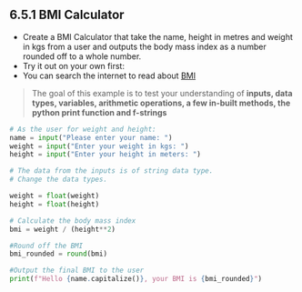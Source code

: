 ## 6.5.1 BMI Calculator
- Create a BMI Calculator that take the name, height in metres and weight in kgs from a user and outputs the body mass index as a number rounded off to a whole number.
- Try it out on your own first: 
- You can search the internet to read about [BMI](https://www.cdc.gov/healthyweight/assessing/bmi/childrens_BMI/childrens_BMI_formula.html)

>The goal of this example is to test your understanding of **inputs, data types, variables, arithmetic operations, a few in-built methods, the python print function and f-strings**

```python
# As the user for weight and height:
name = input("Please enter your name: ")
weight = input("Enter your weight in kgs: ")
height = input("Enter your height in meters: ")

# The data from the inputs is of string data type.
# Change the data types.

weight = float(weight)
height = float(height)

# Calculate the body mass index
bmi = weight / (height**2)

#Round off the BMI
bmi_rounded = round(bmi)

#Output the final BMI to the user
print(f"Hello {name.capitalize()}, your BMI is {bmi_rounded}")

```